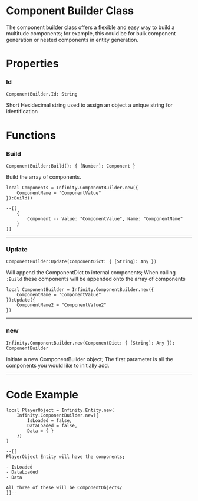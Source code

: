 # Component Builder Class
The component builder class offers a flexible and easy way to build a multitude components; for example, this could be for bulk component generation or nested components in entity generation.

# Properties
### Id
```
ComponentBuilder.Id: String
```

Short Hexidecimal string used to assign an object a unique string for identification 
# Functions
### Build
```
ComponentBuilder:Build(): { [Number]: Component }
```

Build the array of components. 

```
local Components = Infinity.ComponentBuilder.new({
	ComponentName = "ComponentValue"
}):Build()

--[[
	{
		Component -- Value: "ComponentValue", Name: "ComponentName"
	}
]]

```

---
### Update
```
ComponentBuilder:Update(ComponentDict: { [String]: Any })
```

Will append the ComponentDict to internal components; When calling `:Build` these components will be appended onto the array of components

```
local ComponentBuilder = Infinity.ComponentBuilder.new({
	ComponentName = "ComponentValue"
}):Update({
	ComponentName2 = "ComponentValue2"
})
```

---
### new
```
Infinity.ComponentBuilder.new(ComponentDict: { [String]: Any }): ComponentBuilder
```

Initiate a new ComponentBuilder object; The first parameter is all the components you would like to initially add.

---
# Code Example
```
local PlayerObject = Infinity.Entity.new(
	Infinity.ComponentBuilder.new({
		IsLoaded = false,
		DataLoaded = false,
		Data = { }
	})
)

--[[
PlayerObject Entity will have the components; 

- IsLoaded
- DataLoaded
- Data

All three of these will be ComponentObjects/
]]--
```